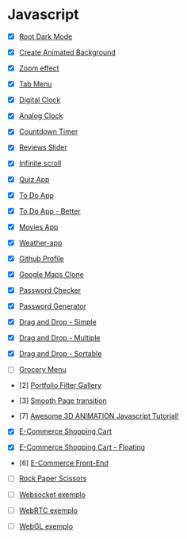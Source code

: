 # Javascript

- [x] [Root Dark Mode](./dark-mode-basic)

- [x] [Create Animated Background](./dark-mode-animated)

- [x] [Zoom effect](./zoom-effect)

- [x] [Tab Menu](./tab-menu)

- [x] [Digital Clock](./clock-digital)

- [x] [Analog Clock](./clock-analog)

- [x] [Countdown Timer](./clock-countdown)

- [x] [Reviews Slider](./reviews-slider)

- [x] [Infinite scroll](./infinite-scroll)

- [x] [Quiz App](./quiz-app)

- [x] [To Do App](./to-do)

- [x] [To Do App - Better](./to-do-better)

- [x] [Movies App](./movie-app)

- [x] [Weather-app](./weather-app)

- [x] [Github Profile](./github-profile-simple)

- [x] [Google Maps Clone](./maps-clone)

- [x] [Password Checker](./password-tester)

- [x] [Password Generator](./password-generator)

- [x] [Drag and Drop - Simple](./drag-drop-simple)

- [x] [Drag and Drop - Multiple](./drag-drop-multiple)

- [x] [Drag and Drop - Sortable](./drag-drop-sortable)

- [ ] [Grocery Menu](https://www.youtube.com/watch?v=3PHXvlpOkf4&t=8185s)

- [2] [Portfolio Filter Gallery](https://www.youtube.com/watch?v=ATeWQlY3N04)

- [3] [Smooth Page transition](https://www.youtube.com/watch?v=1dJT-99KpiI)

- [7] [Awesome 3D ANIMATION Javascript Tutorial!](https://www.youtube.com/watch?v=XK7T3mY1V-w)

- [x] [E-Commerce Shopping Cart](./shopping-cart)

- [x] [E-Commerce Shopping Cart - Floating](./shopping-cart-2)

<!-- https://www.youtube.com/watch?v=5B5Hn9VvrVs -->

- [6] [E-Commerce Front-End]()

- [ ] [Rock Paper Scissors](https://www.youtube.com/watch?v=1yS-JV4fWqY)

- [ ] [Websocket exemplo]()

- [ ] [WebRTC exemplo]()

- [ ] [WebGL exemplo]()